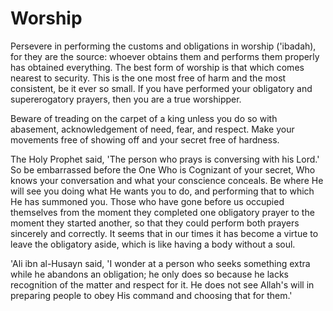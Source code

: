Worship
=======

Persevere in performing the customs and obligations in worship
('ibadah), for they are the source: whoever obtains them and performs
them properly has obtained everything. The best form of worship is that
which comes nearest to security. This is the one most free of harm and
the most consistent, be it ever so small. If you have performed your
obligatory and supererogatory prayers, then you are a true worshipper.

Beware of treading on the carpet of a king unless you do so with
abasement, acknowledgement of need, fear, and respect. Make your
movements free of showing off and your secret free of hardness.

The Holy Prophet said, 'The person who prays is conversing with his
Lord.' So be embarrassed before the One Who is Cognizant of your secret,
Who knows your conversation and what your conscience conceals. Be where
He will see you doing what He wants you to do, and performing that to
which He has summoned you. Those who have gone before us occupied
themselves from the moment they completed one obligatory prayer to the
moment they started another, so that they could perform both prayers
sincerely and correctly. It seems that in our times it has become a
virtue to leave the obligatory aside, which is like having a body
without a soul.

'Ali ibn al-Husayn said, 'I wonder at a person who seeks something
extra while he abandons an obligation; he only does so because he lacks
recognition of the matter and respect for it. He does not see Allah's
will in preparing people to obey His command and choosing that for
them.'


